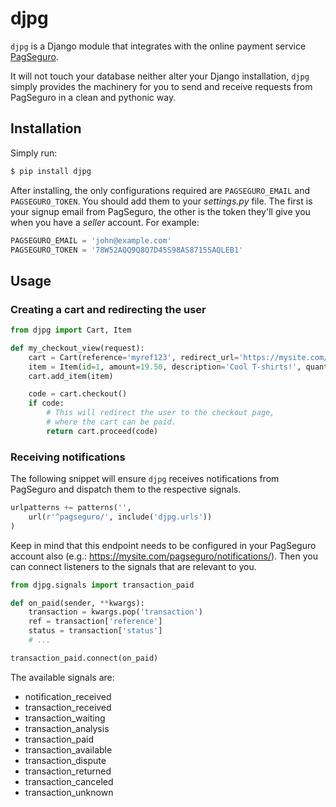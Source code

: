 # djpg

`djpg` is a Django module that integrates with the online payment service [PagSeguro](https://pagseguro.uol.com.br/).

It will not touch your database neither alter your Django installation, `djpg` simply provides the machinery for you to send and receive requests from PagSeguro in a clean and pythonic way.


## Installation

Simply run:

```bash
$ pip install djpg
```

After installing, the only configurations required are `PAGSEGURO_EMAIL` and `PAGSEGURO_TOKEN`. You should add them to your *settings.py* file. The first is your signup email from PagSeguro, the other is the token they'll give you when you have a *seller* account. For example:

```python
PAGSEGURO_EMAIL = 'john@example.com'
PAGSEGURO_TOKEN = '78W52AQQ9Q8Q7D45S98AS8715SAQLEB1'
```


## Usage

### Creating a cart and redirecting the user

```python
from djpg import Cart, Item

def my_checkout_view(request):
	cart = Cart(reference='myref123', redirect_url='https://mysite.com/')
	item = Item(id=1, amount=19.50, description='Cool T-shirts!', quantity=2)
	cart.add_item(item)

	code = cart.checkout()
	if code:
		# This will redirect the user to the checkout page,
		# where the cart can be paid.
		return cart.proceed(code)
```

### Receiving notifications

The following snippet will ensure `djpg` receives notifications from PagSeguro and dispatch them to the respective signals.

```python
urlpatterns += patterns('',
	url(r'^pagseguro/', include('djpg.urls'))
)
```

Keep in mind that this endpoint needs to be configured in your PagSeguro account also (e.g.: https://mysite.com/pagseguro/notifications/).
Then you can connect listeners to the signals that are relevant to you.

```python
from djpg.signals import transaction_paid

def on_paid(sender, **kwargs):
	transaction = kwargs.pop('transaction')
	ref = transaction['reference']
	status = transaction['status']
	# ...

transaction_paid.connect(on_paid)
```

The available signals are:
- notification_received
- transaction_received
- transaction_waiting
- transaction_analysis
- transaction_paid
- transaction_available
- transaction_dispute
- transaction_returned
- transaction_canceled
- transaction_unknown
